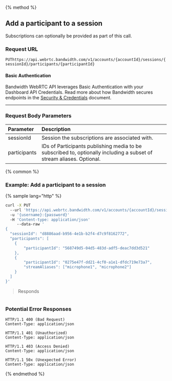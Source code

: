 {% method %}

## Add a participant to a session

Subscriptions can optionally be provided as part of this call.


### Request URL
<code class="put">PUT</code>`https://api.webrtc.bandwidth.com/v1/accounts/{accountId}/sessions/{sessionId}/participants/{participantId}`

#### Basic Authentication

Bandwidth WebRTC API leverages Basic Authentication with your Dashboard API Credentials. Read more about how Bandwidth secures endpoints in the [Security & Credentials](../../../guides/accountCredentials.md) document.

---

### Request Body Parameters
| Parameter                   | Description                                                                                       
|:----------------------------|:--------------------------------------------------------------------------------------------------
| sessionId                   | Session the subscriptions are associated with.                                                    
| participants                | IDs of Participants publishing media to be subscribed to, optionally including a subset of stream aliases. Optional.                                




{% common %}

### Example: Add a participant to a session

{% sample lang="http" %}
```bash
curl -X PUT 
  --url 'https://api.webrtc.bandwidth.com/v1/accounts/{accountId}/sessions/{sessionId}/participants/{participantId}' 
  -u '{username}:{password}' 
  -H 'Content-type: application/json' 
	 --data-raw '
{
  "sessionId": "d8886aad-b956-4e1b-b2f4-d7c9f8162772",
  "participants": [
    {
        "participantId": "568749d5-04d5-483d-adf5-deac7dd3d521"
    },
    {
        "participantId": "0275e47f-dd21-4cf0-a1e1-dfdc719e73a7",
        "streamAliases": ["microphone1", "microphone2"]
    }
  ]
}'
```

> Responds

```json

```

### Potential Error Responses

```http
HTTP/1.1 400 (Bad Request)
Content-Type: application/json
```

```http
HTTP/1.1 401 (Unauthorized)
Content-Type: application/json
```

```http
HTTP/1.1 403 (Access Denied)
Content-Type: application/json
```

```http
HTTP/1.1 50x (Unexpected Error)
Content-Type: application/json
```

{% endmethod %}